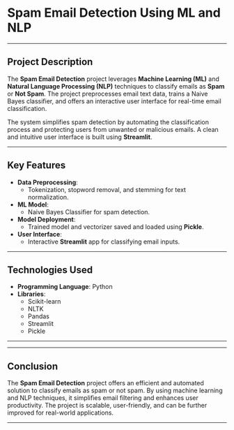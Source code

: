 # Spam Email Detection Using ML and NLP

---

## **Project Description**  
The **Spam Email Detection** project leverages **Machine Learning (ML)** and **Natural Language Processing (NLP)** techniques to classify emails as **Spam** or **Not Spam**. The project preprocesses email text data, trains a Naive Bayes classifier, and offers an interactive user interface for real-time email classification. 

The system simplifies spam detection by automating the classification process and protecting users from unwanted or malicious emails. A clean and intuitive user interface is built using **Streamlit**.

---

## **Key Features**  
- **Data Preprocessing**:  
  - Tokenization, stopword removal, and stemming for text normalization.
- **ML Model**:  
  - Naive Bayes Classifier for spam detection.
- **Model Deployment**:  
  - Trained model and vectorizer saved and loaded using **Pickle**.
- **User Interface**:  
  - Interactive **Streamlit** app for classifying email inputs.

---

## **Technologies Used**  
- **Programming Language**: Python  
- **Libraries**:  
  - Scikit-learn  
  - NLTK  
  - Pandas  
  - Streamlit  
  - Pickle  

---

---
## **Conclusion**  
The **Spam Email Detection** project offers an efficient and automated solution to classify emails as spam or not spam. By using machine learning and NLP techniques, it simplifies email filtering and enhances user productivity. The project is scalable, user-friendly, and can be further improved for real-world applications.

---
 

